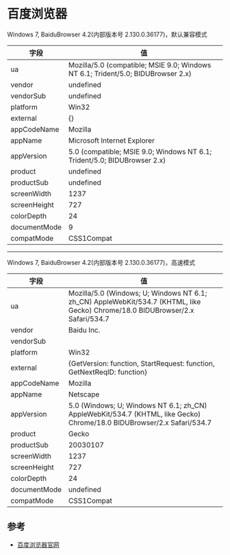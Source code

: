 
# 百度浏览器

Windows 7, BaiduBrowser 4.2(内部版本号 2.130.0.36177)，默认兼容模式

| 字段         | 值                                                                               |
|--------------|----------------------------------------------------------------------------------|
| ua           | Mozilla/5.0 (compatible; MSIE 9.0; Windows NT 6.1; Trident/5.0; BIDUBrowser 2.x) |
| vendor       | undefined                                                                        |
| vendorSub    | undefined                                                                        |
| platform     | Win32                                                                            |
| external     | {}                                                                               |
| appCodeName  | Mozilla                                                                          |
| appName      | Microsoft Internet Explorer                                                      |
| appVersion   | 5.0 (compatible; MSIE 9.0; Windows NT 6.1; Trident/5.0; BIDUBrowser 2.x)         |
| product      | undefined                                                                        |
| productSub   | undefined                                                                        |
| screenWidth  | 1237                                                                             |
| screenHeight | 727                                                                              |
| colorDepth   | 24                                                                               |
| documentMode | 9                                                                                |
| compatMode   | CSS1Compat                                                                       |

----

Windows 7, BaiduBrowser 4.2(内部版本号 2.130.0.36177)，高速模式

| 字段         | 值                                                                                                                             |
|--------------|--------------------------------------------------------------------------------------------------------------------------------|
| ua           | Mozilla/5.0 (Windows; U; Windows NT 6.1; zh_CN) AppleWebKit/534.7 (KHTML, like Gecko) Chrome/18.0 BIDUBrowser/2.x Safari/534.7 |
| vendor       | Baidu Inc.                                                                                                                     |
| vendorSub    |                                                                                                                                |
| platform     | Win32                                                                                                                          |
| external     | {GetVersion: function, StartRequest: function, GetNextReqID: function}                                                         |
| appCodeName  | Mozilla                                                                                                                        |
| appName      | Netscape                                                                                                                       |
| appVersion   | 5.0 (Windows; U; Windows NT 6.1; zh_CN) AppleWebKit/534.7 (KHTML, like Gecko) Chrome/18.0 BIDUBrowser/2.x Safari/534.7         |
| product      | Gecko                                                                                                                          |
| productSub   | 20030107                                                                                                                       |
| screenWidth  | 1237                                                                                                                           |
| screenHeight | 727                                                                                                                            |
| colorDepth   | 24                                                                                                                             |
| documentMode | undefined                                                                                                                      |
| compatMode   | CSS1Compat                                                                                                                     |

## 参考

* [百度浏览器官网](http://liulanqi.baidu.com/)

